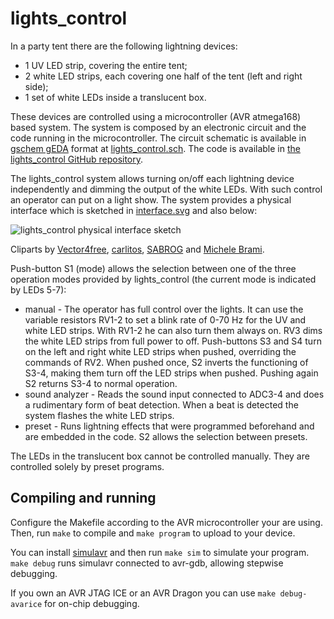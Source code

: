 lights_control
==============
In a party tent there are the following lightning devices:
* 1 UV LED strip, covering the entire tent;
* 2 white LED strips, each covering one half of the tent (left and right side);
* 1 set of white LEDs inside a translucent box.

These devices are controlled using a microcontroller (AVR atmega168) based system. The system is composed by an electronic circuit and the code running in the microcontroller. The circuit schematic is available in [gschem gEDA](http://www.geda-project.org/) format at [lights_control.sch](/usermods/lights_control.sch). The code is available in [the lights_control GitHub repository](https://github.com/dllud/lights_control).

The lights_control system allows turning on/off each lightning device independently and dimming the output of the white LEDs. With such control an operator can put on a light show. The system provides a physical interface which is sketched in [interface.svg](/usermods/interface.svg) and also below:

![lights_control physical interface sketch](http://img22.imageshack.us/img22/8783/wrpc.png)

Cliparts by [Vector4free](http://vector4free.com/vector/volume-knob/), [carlitos](https://openclipart.org/detail/8148/led-assortment-by-carlitos), [SABROG](https://openclipart.org/detail/15012/white-circle-button-by-sabrog-15012) and [Michele Brami](https://openclipart.org/detail/28117/round_black_crystal_button-by-mi_brami).

Push-button S1 (mode) allows the selection between one of the three operation modes provided by lights_control (the current mode is indicated by LEDs 5-7):
* manual - The operator has full control over the lights. It can use the variable resistors RV1-2 to set a blink rate of 0-70 Hz for the UV and white LED strips. With RV1-2 he can also turn them always on. RV3 dims the white LED strips from full power to off. Push-buttons S3 and S4 turn on the left and right white LED strips when pushed, overriding the commands of RV2. When pushed once, S2 inverts the functioning of S3-4, making them turn off the LED strips when pushed. Pushing again S2 returns S3-4 to normal operation.
* sound analyzer - Reads the sound input connected to ADC3-4 and does a rudimentary form of beat detection. When a beat is detected the system flashes the white LED strips.
* preset - Runs lightning effects that were programmed beforehand and are embedded in the code. S2 allows the selection between presets.

The LEDs in the translucent box cannot be controlled manually. They are controlled solely by preset programs.

Compiling and running
---------------------
Configure the Makefile according to the AVR microcontroller your are using. Then, run `make` to compile and `make program` to upload to your device.

You can install [simulavr](http://www.nongnu.org/simulavr/download.html) and then run `make sim` to simulate your program. `make debug` runs simulavr connected to avr-gdb, allowing stepwise debugging.

If you own an AVR JTAG ICE or an AVR Dragon you can use `make debug-avarice` for on-chip debugging.

